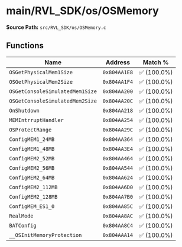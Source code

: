 # main/RVL_SDK/os/OSMemory

**Source Path:** `src/RVL_SDK/os/OSMemory.c`

## Functions

| Name | Address | Match % |
|------|---------|---------|
| `OSGetPhysicalMem1Size` | `0x804AA1E8` | :white_check_mark: (100.0%) |
| `OSGetPhysicalMem2Size` | `0x804AA1F4` | :white_check_mark: (100.0%) |
| `OSGetConsoleSimulatedMem1Size` | `0x804AA200` | :white_check_mark: (100.0%) |
| `OSGetConsoleSimulatedMem2Size` | `0x804AA20C` | :white_check_mark: (100.0%) |
| `OnShutdown` | `0x804AA218` | :white_check_mark: (100.0%) |
| `MEMIntrruptHandler` | `0x804AA254` | :white_check_mark: (100.0%) |
| `OSProtectRange` | `0x804AA29C` | :white_check_mark: (100.0%) |
| `ConfigMEM1_24MB` | `0x804AA364` | :white_check_mark: (100.0%) |
| `ConfigMEM1_48MB` | `0x804AA3E4` | :white_check_mark: (100.0%) |
| `ConfigMEM2_52MB` | `0x804AA464` | :white_check_mark: (100.0%) |
| `ConfigMEM2_56MB` | `0x804AA544` | :white_check_mark: (100.0%) |
| `ConfigMEM2_64MB` | `0x804AA624` | :white_check_mark: (100.0%) |
| `ConfigMEM2_112MB` | `0x804AA6D0` | :white_check_mark: (100.0%) |
| `ConfigMEM2_128MB` | `0x804AA7B0` | :white_check_mark: (100.0%) |
| `ConfigMEM_ES1_0` | `0x804AA85C` | :white_check_mark: (100.0%) |
| `RealMode` | `0x804AA8AC` | :white_check_mark: (100.0%) |
| `BATConfig` | `0x804AA8C4` | :white_check_mark: (100.0%) |
| `__OSInitMemoryProtection` | `0x804AAA14` | :white_check_mark: (100.0%) |